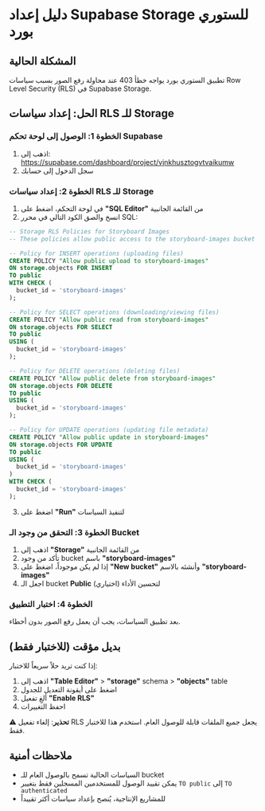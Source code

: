 # دليل إعداد Supabase Storage للستوري بورد

## المشكلة الحالية
تطبيق الستوري بورد يواجه خطأ 403 عند محاولة رفع الصور بسبب سياسات Row Level Security (RLS) في Supabase Storage.

## الحل: إعداد سياسات RLS للـ Storage

### الخطوة 1: الوصول إلى لوحة تحكم Supabase
1. اذهب إلى: https://supabase.com/dashboard/project/vjnkhusztogvtvaikumw
2. سجل الدخول إلى حسابك

### الخطوة 2: إعداد سياسات RLS للـ Storage
1. في لوحة التحكم، اضغط على **"SQL Editor"** من القائمة الجانبية
2. انسخ والصق الكود التالي في محرر SQL:

```sql
-- Storage RLS Policies for Storyboard Images
-- These policies allow public access to the storyboard-images bucket

-- Policy for INSERT operations (uploading files)
CREATE POLICY "Allow public upload to storyboard-images"
ON storage.objects FOR INSERT
TO public
WITH CHECK (
  bucket_id = 'storyboard-images'
);

-- Policy for SELECT operations (downloading/viewing files)
CREATE POLICY "Allow public read from storyboard-images"
ON storage.objects FOR SELECT
TO public
USING (
  bucket_id = 'storyboard-images'
);

-- Policy for DELETE operations (deleting files)
CREATE POLICY "Allow public delete from storyboard-images"
ON storage.objects FOR DELETE
TO public
USING (
  bucket_id = 'storyboard-images'
);

-- Policy for UPDATE operations (updating file metadata)
CREATE POLICY "Allow public update in storyboard-images"
ON storage.objects FOR UPDATE
TO public
USING (
  bucket_id = 'storyboard-images'
)
WITH CHECK (
  bucket_id = 'storyboard-images'
);
```

3. اضغط على **"Run"** لتنفيذ السياسات

### الخطوة 3: التحقق من وجود الـ Bucket
1. اذهب إلى **"Storage"** من القائمة الجانبية
2. تأكد من وجود bucket باسم **"storyboard-images"**
3. إذا لم يكن موجوداً، اضغط على **"New bucket"** وأنشئه بالاسم **"storyboard-images"**
4. اجعل الـ bucket **Public** لتحسين الأداء (اختياري)

### الخطوة 4: اختبار التطبيق
بعد تطبيق السياسات، يجب أن يعمل رفع الصور بدون أخطاء.

## بديل مؤقت (للاختبار فقط)
إذا كنت تريد حلاً سريعاً للاختبار:
1. اذهب إلى **"Table Editor"** > **"storage"** schema > **"objects"** table
2. اضغط على أيقونة التعديل للجدول
3. ألغِ تفعيل **"Enable RLS"**
4. احفظ التغييرات

⚠️ **تحذير**: إلغاء تفعيل RLS يجعل جميع الملفات قابلة للوصول العام. استخدم هذا للاختبار فقط.

## ملاحظات أمنية
- السياسات الحالية تسمح بالوصول العام للـ bucket
- يمكن تقييد الوصول للمستخدمين المسجلين فقط بتغيير `TO public` إلى `TO authenticated`
- للمشاريع الإنتاجية، يُنصح بإعداد سياسات أكثر تقييداً